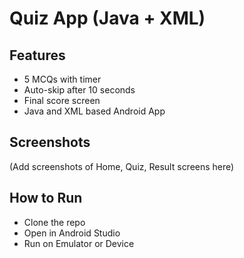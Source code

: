 # Quiz App (Java + XML)

## Features
- 5 MCQs with timer
- Auto-skip after 10 seconds
- Final score screen
- Java and XML based Android App

## Screenshots
(Add screenshots of Home, Quiz, Result screens here)

## How to Run
- Clone the repo
- Open in Android Studio
- Run on Emulator or Device
